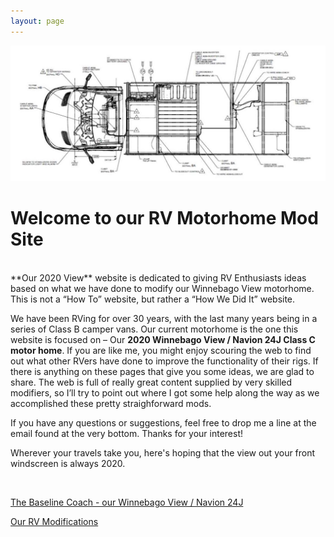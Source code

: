 ```yaml
---
layout: page
---
```


<img src="/assets/vandrawingweb.jpg"/>

<h1>Welcome to our RV Motorhome Mod Site</h1>
<br>
**Our 2020 View** website is dedicated to giving RV Enthusiasts ideas based on what we have done to modify our Winnebago View motorhome.  This is not a “How To” website, but rather a “How We Did It” website. 

We have been RVing for over 30 years, with the last many years being in a series of Class B camper vans.  Our current motorhome is the one this website is focused on – Our **2020 Winnebago View / Navion 24J Class C motor home**.
If you are like me, you might enjoy scouring the web to find out what other RVers have done to improve the functionality of their rigs.  If there is anything on these pages that give you some ideas, we are glad to share.  The web is full of really great content supplied by very skilled modifiers, so I’ll try to point out where I got some help along the way as we accomplished these pretty straighforward mods.    

If you have any questions or suggestions, feel free to drop me a line at the email found at the very bottom.  Thanks for your interest!

Wherever your travels take you, here's hoping that the view out your front windscreen is always 2020. 

<br>

[The Baseline Coach - our Winnebago View / Navion 24J](/our24jview/)


[Our RV Modifications](/ourmods/)
